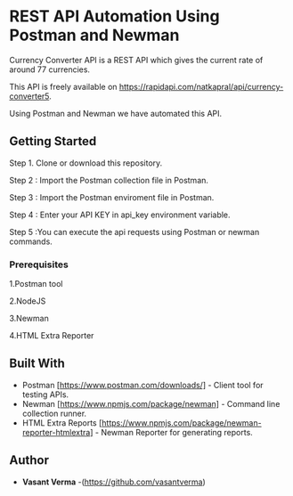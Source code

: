 # REST API Automation Using Postman and Newman

Currency Converter API is a REST API which gives the current rate of around 77 currencies.

This API is freely available on https://rapidapi.com/natkapral/api/currency-converter5.

Using Postman and Newman we have automated this API.

## Getting Started

Step 1. Clone or download this repository.

Step 2 : Import the Postman collection file in Postman.

Step 3 : Import the Postman enviroment file in Postman.

Step 4 : Enter your API KEY in api_key environment variable.

Step 5 :You can execute the api requests using Postman  or newman commands.

### Prerequisites

1.Postman tool

2.NodeJS

3.Newman

4.HTML Extra Reporter

## Built With

* Postman [https://www.postman.com/downloads/] - Client tool for testing APIs.
* Newman  [https://www.npmjs.com/package/newman] - Command line collection runner.
* HTML Extra Reports [https://www.npmjs.com/package/newman-reporter-htmlextra] - Newman Reporter for generating reports.


## Author

* **Vasant Verma** -(https://github.com/vasantverma)



